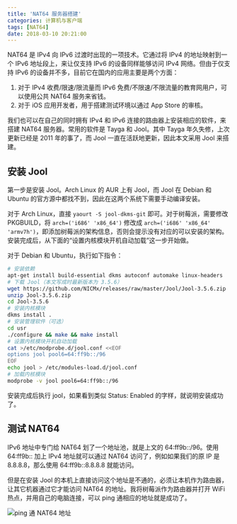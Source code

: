 ```yaml
---
title: 'NAT64 服务器搭建'
categories: 计算机与客户端
tags: [NAT64]
date: 2018-03-10 20:21:00
---
```

NAT64 是 IPv4 向 IPv6 过渡时出现的一项技术。它通过将 IPv4 的地址映射到一个 IPv6 地址段上，来让仅支持 IPv6 的设备同样能够访问 IPv4 网络。但由于仅支持 IPv6 的设备并不多，目前它在国内的应用主要是两个方面：

1. 对于 IPv4 收费/限速/限流量而 IPv6 免费/不限速/不限流量的教育网用户，可以使用公共 NAT64 服务来省钱。
2. 对于 iOS 应用开发者，用于搭建测试环境以通过 App Store 的审核。

我们也可以在自己的同时拥有 IPv4 和 IPv6 连接的路由器上安装相应的软件，来搭建 NAT64 服务器。常用的软件是 Tayga 和 Jool。其中 Tayga 年久失修，上次更新已经是 2011 年的事了，而 Jool 一直在活跃地更新，因此本文采用 Jool 来搭建。

安装 Jool
-------

第一步是安装 Jool。Arch Linux 的 AUR 上有 Jool，而 Jool 在 Debian 和 Ubuntu 的官方源中都找不到，因此在这两个系统下需要手动编译安装。

对于 Arch Linux，直接 `yaourt -S jool-dkms-git` 即可。对于树莓派，需要修改 PKGBUILD，将 `arch=('i686' 'x86_64')` 修改成 `arch=('i686' 'x86_64' 'armv7h')`，即添加树莓派的架构信息，否则会提示没有对应的可以安装的架构。安装完成后，从下面的“设置内核模块开机自动加载”这一步开始做。

对于 Debian 和 Ubuntu，执行如下指令：

```bash
# 安装依赖
apt-get install build-essential dkms autoconf automake linux-headers
# 下载 Jool（本文写成时最新版本为 3.5.6）
wget https://github.com/NICMx/releases/raw/master/Jool/Jool-3.5.6.zip
unzip Jool-3.5.6.zip
cd Jool-3.5.6
# 安装内核模块
dkms install .
# 安装管理软件（可选）
cd usr
./configure && make && make install
# 设置内核模块开机自动加载
cat >/etc/modprobe.d/jool.conf <<EOF
options jool pool6=64:ff9b::/96
EOF
echo jool > /etc/modules-load.d/jool.conf
# 加载内核模块
modprobe -v jool pool6=64:ff9b::/96
```

安装完成后执行 jool，如果看到类似 Status: Enabled 的字样，就说明安装成功了。

测试 NAT64
--------

IPv6 地址中专门给 NAT64 划了一个地址池，就是上文的 64:ff9b::/96。使用 64:ff9b:: 加上 IPv4 地址就可以通过 NAT64 访问了，例如如果我们的原 IP 是 8.8.8.8，那么使用 64:ff9b::8.8.8.8 就能访问。

但是在安装 Jool 的本机上直接访问这个地址是不通的，必须让本机作为路由器，让其它机器通过它才能访问 NAT64 的地址。我将树莓派作为路由器并打开 WiFi 热点，并用自己的电脑连接，可以 ping 通相应的地址就是成功了。

![ping 通 NAT64 地址][1]


  [1]: /usr/uploads/2018/03/1745244524.png